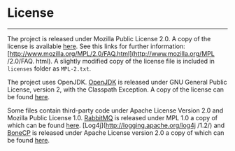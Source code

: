 # License
---

The project is released under Mozilla Public License 2.0. A copy of the license 
is available [here](FOV-MPL2). See this links for  further information: 
[http://www.mozilla.org/MPL/2.0/FAQ.html](http://www.mozilla.org/MPL /2.0/FAQ. 
html). A slightly modified copy of the license file is included in `licenses` 
folder as `MPL-2.txt`.

The project uses OpenJDK. [OpenJDK](http://openjdk.java.net/) is released under 
GNU General Public License, version 2, with the Classpath Exception. A copy of 
the license can be found [here](http://openjdk.java.net/legal/gplv2+ce.html).

Some files contain third-party code under Apache License Version 2.0 and 
Mozilla Public License 1.0. [RabbitMQ](http://www.rabbitmq.com/) is released 
under MPL 1.0 a copy of which can be 
found 
[here](http://www.rabbitmq.com/mpl.html). 
[Log4j](http://logging.apache.org/log4j /1.2/) and [BoneCP](http://jolbox.com/) 
is released under Apache License version 2.0 a copy of which can be 
found [here](http://www.apache.org/licenses/LICENSE-2.0).
